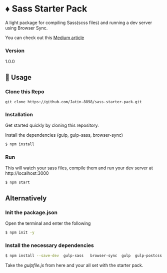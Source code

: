 # ♦️ Sass Starter Pack

A light package for compiling Sass(scss files) and running a dev server using Browser Sync.

You can check out this [Medium article](https://levelup.gitconnected.com/how-to-setup-your-workflow-using-gulp-v4-0-0-5450e3d7c512)

### Version
1.0.0

## 📝 Usage

### Clone this Repo
```
git clone https://github.com/Jatin-8898/sass-starter-pack.git
```

### Installation

Get started quickly by cloning this repository.

Install the dependencies (gulp, gulp-sass, browser-sync)

```sh
$ npm install
```

### Run

This will watch your sass files, compile them and run your dev server at http://localhost:3000

```sh
$ npm start
```

## Alternatively

### Init the package.json

Open the terminal and enter the following

```sh
$ npm init -y
```

### Install the necessary dependencies

```sh
$ npm install --save-dev  gulp-sass   browser-sync  gulp  gulp-postcss  autoprefixer  cssnano  gulp-sourcemaps
```

Take the *gulpfile.js* from here and your all set with the starter pack.
